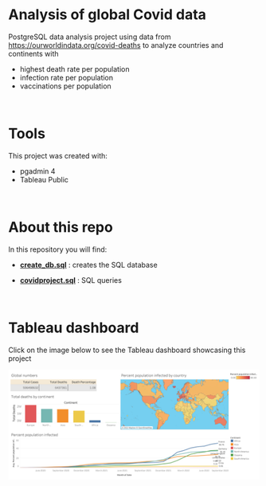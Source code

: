 # Analysis of global Covid data


PostgreSQL data analysis project using data from https://ourworldindata.org/covid-deaths to analyze countries and continents with

- highest death rate per population
- infection rate per population
- vaccinations per population

<br>


# Tools

This project was created with:
- pgadmin 4
- Tableau Public

<br>

# About this repo

In this repository you will find:

- **[create_db.sql](create_db.sql)** : creates the SQL database

- **[covidproject.sql](covidproject.sql)** : SQL queries

<br>

# Tableau dashboard

Click on the image below to see the Tableau dashboard showcasing this project

[![CovidDashboard](assets/dashboard.png)](https://public.tableau.com/views/CovidDashboard2022_16624086618860/Dashboard1?:language=en-US&:display_count=n&:origin=viz_share_link)



